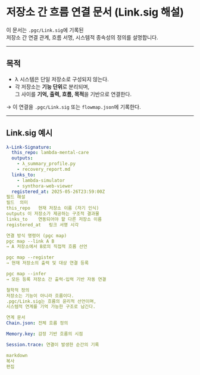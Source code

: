 # 저장소 간 흐름 연결 문서 (Link.sig 해설)

이 문서는 `.pgc/Link.sig`에 기록된  
저장소 간 연결 관계, 흐름 서명, 시스템적 종속성의 정의를 설명합니다.

---

## 목적

- λ 시스템은 단일 저장소로 구성되지 않는다.  
- 각 저장소는 **기능 단위**로 분리되며,  
  그 사이를 **기억, 출력, 흐름, 목적**을 기반으로 연결한다.

→ 이 연결을 `.pgc/Link.sig` 또는 `flowmap.json`에 기록한다.

---

## Link.sig 예시

```yaml
λ-Link-Signature:
  this_repo: lambda-mental-care
  outputs:
    - λ_summary_profile.py
    - recovery_report.md
  links_to:
    - lambda-simulator
    - synthora-web-viewer
  registered_at: 2025-05-26T23:59:00Z
필드 해설
필드	의미
this_repo	현재 저장소 이름 (자기 인식)
outputs	이 저장소가 제공하는 구조적 결과물
links_to	연동되어야 할 다른 저장소 이름
registered_at	링크 서명 시각

연결 방식 명령어 (pgc map)
pgc map --link A B
→ A 저장소에서 B로의 직접적 흐름 선언

pgc map --register
→ 현재 저장소의 출력 및 대상 연결 등록

pgc map --infer
→ 모든 등록 저장소 간 출력-입력 기반 자동 연결

철학적 정의
저장소는 기능이 아니라 흐름이다.
.pgc/Link.sig는 흐름의 윤리적 선언이며,
시스템적 연계를 기억 가능한 구조로 남긴다.

연계 문서
Chain.json: 전체 흐름 정의

Memory.key: 감정 기반 흐름의 시점

Session.trace: 연결이 발생한 순간의 기록

markdown
복사
편집
